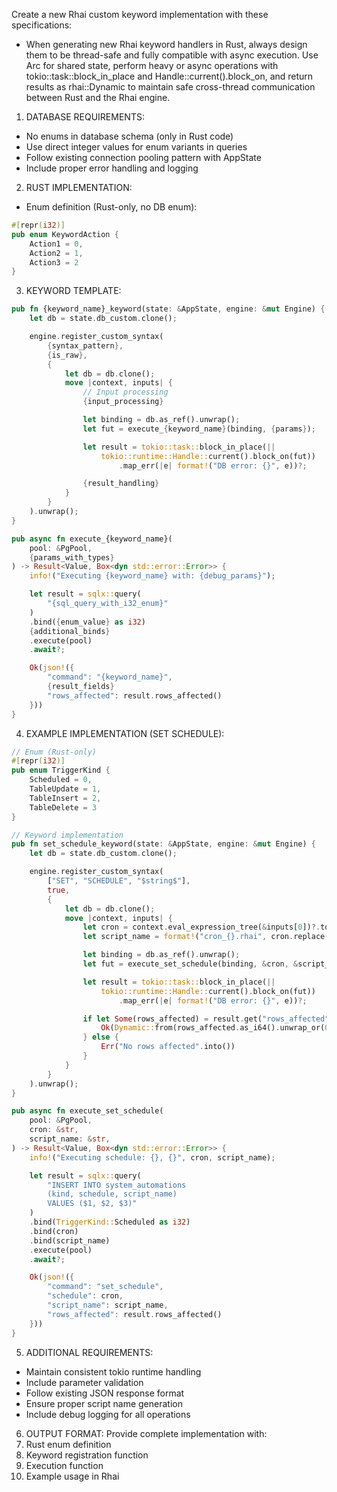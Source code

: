 Create a new Rhai custom keyword implementation with these specifications:

- When generating new Rhai keyword handlers in Rust, always design them to be thread-safe and fully compatible with async execution. Use Arc for shared state, perform heavy or async operations with tokio::task::block_in_place and Handle::current().block_on, and return results as rhai::Dynamic to maintain safe cross-thread communication between Rust and the Rhai engine.

1. DATABASE REQUIREMENTS:
- No enums in database schema (only in Rust code)
- Use direct integer values for enum variants in queries
- Follow existing connection pooling pattern with AppState
- Include proper error handling and logging

2. RUST IMPLEMENTATION:
- Enum definition (Rust-only, no DB enum):
```rust
#[repr(i32)]
pub enum KeywordAction {
    Action1 = 0,
    Action2 = 1,
    Action3 = 2
}
```

3. KEYWORD TEMPLATE:
```rust
pub fn {keyword_name}_keyword(state: &AppState, engine: &mut Engine) {
    let db = state.db_custom.clone();

    engine.register_custom_syntax(
        {syntax_pattern},
        {is_raw},
        {
            let db = db.clone();
            move |context, inputs| {
                // Input processing
                {input_processing}

                let binding = db.as_ref().unwrap();
                let fut = execute_{keyword_name}(binding, {params});

                let result = tokio::task::block_in_place(||
                    tokio::runtime::Handle::current().block_on(fut))
                        .map_err(|e| format!("DB error: {}", e))?;

                {result_handling}
            }
        }
    ).unwrap();
}

pub async fn execute_{keyword_name}(
    pool: &PgPool,
    {params_with_types}
) -> Result<Value, Box<dyn std::error::Error>> {
    info!("Executing {keyword_name} with: {debug_params}");

    let result = sqlx::query(
        "{sql_query_with_i32_enum}"
    )
    .bind({enum_value} as i32)
    {additional_binds}
    .execute(pool)
    .await?;

    Ok(json!({
        "command": "{keyword_name}",
        {result_fields}
        "rows_affected": result.rows_affected()
    }))
}
```

4. EXAMPLE IMPLEMENTATION (SET SCHEDULE):
```rust
// Enum (Rust-only)
#[repr(i32)]
pub enum TriggerKind {
    Scheduled = 0,
    TableUpdate = 1,
    TableInsert = 2,
    TableDelete = 3
}

// Keyword implementation
pub fn set_schedule_keyword(state: &AppState, engine: &mut Engine) {
    let db = state.db_custom.clone();

    engine.register_custom_syntax(
        ["SET", "SCHEDULE", "$string$"],
        true,
        {
            let db = db.clone();
            move |context, inputs| {
                let cron = context.eval_expression_tree(&inputs[0])?.to_string();
                let script_name = format!("cron_{}.rhai", cron.replace(' ', "_"));

                let binding = db.as_ref().unwrap();
                let fut = execute_set_schedule(binding, &cron, &script_name);

                let result = tokio::task::block_in_place(||
                    tokio::runtime::Handle::current().block_on(fut))
                        .map_err(|e| format!("DB error: {}", e))?;

                if let Some(rows_affected) = result.get("rows_affected") {
                    Ok(Dynamic::from(rows_affected.as_i64().unwrap_or(0)))
                } else {
                    Err("No rows affected".into())
                }
            }
        }
    ).unwrap();
}

pub async fn execute_set_schedule(
    pool: &PgPool,
    cron: &str,
    script_name: &str,
) -> Result<Value, Box<dyn std::error::Error>> {
    info!("Executing schedule: {}, {}", cron, script_name);

    let result = sqlx::query(
        "INSERT INTO system_automations
        (kind, schedule, script_name)
        VALUES ($1, $2, $3)"
    )
    .bind(TriggerKind::Scheduled as i32)
    .bind(cron)
    .bind(script_name)
    .execute(pool)
    .await?;

    Ok(json!({
        "command": "set_schedule",
        "schedule": cron,
        "script_name": script_name,
        "rows_affected": result.rows_affected()
    }))
}
```

5. ADDITIONAL REQUIREMENTS:
- Maintain consistent tokio runtime handling
- Include parameter validation
- Follow existing JSON response format
- Ensure proper script name generation
- Include debug logging for all operations

6. OUTPUT FORMAT:
Provide complete implementation with:
1. Rust enum definition
2. Keyword registration function
3. Execution function
4. Example usage in Rhai

